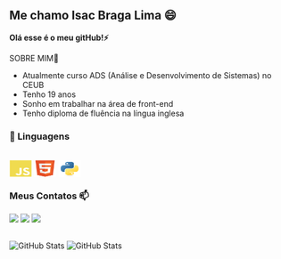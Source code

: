 ## Me chamo Isac Braga Lima 😄

**Olá esse é o meu gitHub!⚡**

SOBRE MIM👯
- Atualmente curso ADS (Análise e Desenvolvimento de Sistemas) no CEUB
- Tenho 19 anos
- Sonho em trabalhar na área de front-end
- Tenho diploma de fluência na língua inglesa  

### 🤖 Linguagens 
<div style="display: inline_block"><br>
  <img align="center" alt="Isac-Js" height="30" width="40" src="https://raw.githubusercontent.com/devicons/devicon/master/icons/javascript/javascript-plain.svg">
  <img align="center" alt="Isac-HTML" height="30" width="40" src="https://raw.githubusercontent.com/devicons/devicon/master/icons/html5/html5-original.svg">
  <img align="center" alt="Isac-Python" height="30" width="40" src="https://raw.githubusercontent.com/devicons/devicon/master/icons/python/python-original.svg">
</div>

### Meus Contatos 📫

 <div> 

  <a href="https://instagram.com/limazaack" target="_blank"><img src="https://img.shields.io/badge/-Instagram-%23E4405F?style=for-the-badge&logo=instagram&logoColor=white" target="_blank"></a>
  <a href = "mailto:isac.lima@sempreceub.com"><img src="https://img.shields.io/badge/-Gmail-%23333?style=for-the-badge&logo=gmail&logoColor=white" target="_blank"></a>
  <a href="https://www.linkedin.com/in/isac-braga-652098365/" target="_blank"><img src="https://img.shields.io/badge/-LinkedIn-%230077B5?style=for-the-badge&logo=linkedin&logoColor=white" target="_blank"></a> 
  
</div>

##

<p align="left">
  <img alt="GitHub Stats" height="180" src="https://github-readme-stats.vercel.app/api?username=Zaack02&show_icons=true&theme=tokyonight&include_all_commits=true&locale=pt-br&random=2103" />
  <img alt="GitHub Stats" height="180" src="https://github-readme-stats.vercel.app/api/top-langs/?username=Zaack02&theme=tokyonight&layout=compact&custom_title=Tecnologias&langs_count=9&random=2103" />
</p>
